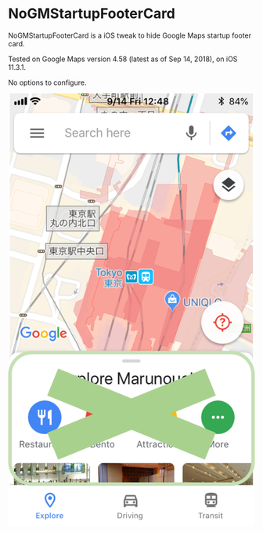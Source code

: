 # NoGMStartupFooterCard

NoGMStartupFooterCard is a iOS tweak to hide Google Maps startup footer card. 

Tested on Google Maps version 4.58 (latest as of Sep 14, 2018), on iOS 11.3.1.

No options to configure.

![screenshot](https://github.com/b01s/NoGMStartupFooterCard/blob/master/NoGMStartupFooterCardScreenshot.png)
